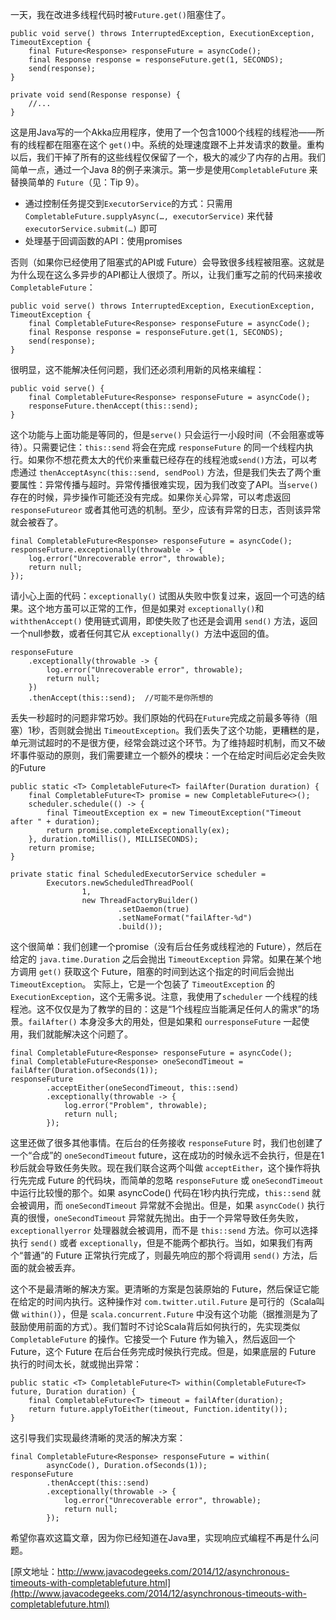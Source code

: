 一天，我在改进多线程代码时被`Future.get()`阻塞住了。

```
public void serve() throws InterruptedException, ExecutionException, TimeoutException {
    final Future<Response> responseFuture = asyncCode();
    final Response response = responseFuture.get(1, SECONDS);
    send(response);
}
 
private void send(Response response) {
    //...
}
```

这是用Java写的一个Akka应用程序，使用了一个包含1000个线程的线程池——所有的线程都在阻塞在这个 `get()`中。系统的处理速度跟不上并发请求的数量。重构以后，我们干掉了所有的这些线程仅保留了一个，极大的减少了内存的占用。我们简单一点，通过一个Java 8的例子来演示。第一步是使用`CompletableFuture` 来替换简单的 `Future`（见：Tip 9）。

 * 通过控制任务提交到`ExecutorService`的方式：只需用 `CompletableFuture.supplyAsync(…, executorService)` 来代替 `executorService.submit(…)` 即可
 * 处理基于回调函数的API：使用promises
 
否则（如果你已经使用了阻塞式的API或 Future<T>）会导致很多线程被阻塞。这就是为什么现在这么多异步的API都让人很烦了。所以，让我们重写之前的代码来接收`CompletableFuture`：

```
public void serve() throws InterruptedException, ExecutionException, TimeoutException {
    final CompletableFuture<Response> responseFuture = asyncCode();
    final Response response = responseFuture.get(1, SECONDS);
    send(response);
}
```
很明显，这不能解决任何问题，我们还必须利用新的风格来编程：

```
public void serve() {
    final CompletableFuture<Response> responseFuture = asyncCode();
    responseFuture.thenAccept(this::send);
}
```
这个功能与上面功能是等同的，但是`serve()` 只会运行一小段时间（不会阻塞或等待）。只需要记住：`this::send` 将会在完成 `responseFuture` 的同一个线程内执行。如果你不想花费太大的代价来重载已经存在的线程池或`send()`方法，可以考虑通过 `thenAcceptAsync(this::send, sendPool)` 方法，但是我们失去了两个重要属性：异常传播与超时。异常传播很难实现，因为我们改变了API。当`serve()`存在的时候，异步操作可能还没有完成。如果你关心异常，可以考虑返回 `responseFutureor` 或者其他可选的机制。至少，应该有异常的日志，否则该异常就会被吞了。

```
final CompletableFuture<Response> responseFuture = asyncCode();
responseFuture.exceptionally(throwable -> {
    log.error("Unrecoverable error", throwable);
    return null;
});
```
请小心上面的代码：`exceptionally()` 试图从失败中恢复过来，返回一个可选的结果。这个地方虽可以正常的工作，但是如果对 `exceptionally()`和`withthenAccept()` 使用链式调用，即使失败了也还是会调用 `send()` 方法，返回一个null参数，或者任何其它从 `exceptionally() `方法中返回的值。

```
responseFuture
    .exceptionally(throwable -> {
        log.error("Unrecoverable error", throwable);
        return null;
    })
    .thenAccept(this::send);  //可能不是你所想的
```
丢失一秒超时的问题非常巧妙。我们原始的代码在`Future`完成之前最多等待（阻塞）1秒，否则就会抛出 `TimeoutException`。我们丢失了这个功能，更糟糕的是，单元测试超时的不是很方便，经常会跳过这个环节。为了维持超时机制，而又不破坏事件驱动的原则，我们需要建立一个额外的模块：一个在给定时间后必定会失败的Future

```
public static <T> CompletableFuture<T> failAfter(Duration duration) {
    final CompletableFuture<T> promise = new CompletableFuture<>();
    scheduler.schedule(() -> {
        final TimeoutException ex = new TimeoutException("Timeout after " + duration);
        return promise.completeExceptionally(ex);
    }, duration.toMillis(), MILLISECONDS);
    return promise;
}
 
private static final ScheduledExecutorService scheduler =
        Executors.newScheduledThreadPool(
                1,
                new ThreadFactoryBuilder()
                        .setDaemon(true)
                        .setNameFormat("failAfter-%d")
                        .build());
```

这个很简单：我们创建一个promise（没有后台任务或线程池的 Future），然后在给定的 `java.time.Duration` 之后会抛出 `TimeoutException` 异常。如果在某个地方调用 `get()` 获取这个 Future，阻塞的时间到达这个指定的时间后会抛出 `TimeoutException`。
实际上，它是一个包装了 `TimeoutException` 的 `ExecutionException`，这个无需多说。注意，我使用了`scheduler` 一个线程的线程池。这不仅仅是为了教学的目的：这是“1个线程应当能满足任何人的需求”的场景。`failAfter()` 本身没多大的用处，但是如果和 `ourresponseFuture` 一起使用，我们就能解决这个问题了。

```
final CompletableFuture<Response> responseFuture = asyncCode();
final CompletableFuture<Response> oneSecondTimeout = failAfter(Duration.ofSeconds(1));
responseFuture
        .acceptEither(oneSecondTimeout, this::send)
        .exceptionally(throwable -> {
            log.error("Problem", throwable);
            return null;
        });
```

这里还做了很多其他事情。在后台的任务接收 `responseFuture` 时，我们也创建了一个“合成”的 `oneSecondTimeout` future，这在成功的时候永远不会执行，但是在1秒后就会导致任务失败。现在我们联合这两个叫做 `acceptEither`，这个操作将执行先完成 Future 的代码块，而简单的忽略 `responseFuture` 或 `oneSecondTimeout` 中运行比较慢的那个。如果 asyncCode() 代码在1秒内执行完成，`this::send` 就会被调用，而 `oneSecondTimeout` 异常就不会抛出。但是，如果 `asyncCode()` 执行真的很慢，`oneSecondTimeout` 异常就先抛出。由于一个异常导致任务失败，`exceptionallyerror` 处理器就会被调用，而不是 `this::send` 方法。你可以选择执行 `send()` 或者 `exceptionally`，但是不能两个都执行。当如，如果我们有两个“普通”的 Future 正常执行完成了，则最先响应的那个将调用 `send()` 方法，后面的就会被丢弃。

这个不是最清晰的解决方案。更清晰的方案是包装原始的 Future，然后保证它能在给定的时间内执行。这种操作对 `com.twitter.util.Future` 是可行的（Scala叫做 `within()`），但是 `scala.concurrent.Future` 中没有这个功能（据推测是为了鼓励使用前面的方式）。我们暂时不讨论Scala背后如何执行的，先实现类似 `CompletableFuture` 的操作。它接受一个 Future 作为输入，然后返回一个 Future，这个 Future 在后台任务完成时候执行完成。但是，如果底层的 Future 执行的时间太长，就或抛出异常：

```
public static <T> CompletableFuture<T> within(CompletableFuture<T> future, Duration duration) {
    final CompletableFuture<T> timeout = failAfter(duration);
    return future.applyToEither(timeout, Function.identity());
}
```
这引导我们实现最终清晰的灵活的解决方案：

```
final CompletableFuture<Response> responseFuture = within(
        asyncCode(), Duration.ofSeconds(1));
responseFuture
        .thenAccept(this::send)
        .exceptionally(throwable -> {
            log.error("Unrecoverable error", throwable);
            return null;
        });
```
希望你喜欢这篇文章，因为你已经知道在Java里，实现响应式编程不再是什么问题。

[原文地址：http://www.javacodegeeks.com/2014/12/asynchronous-timeouts-with-completablefuture.html](http://www.javacodegeeks.com/2014/12/asynchronous-timeouts-with-completablefuture.html)